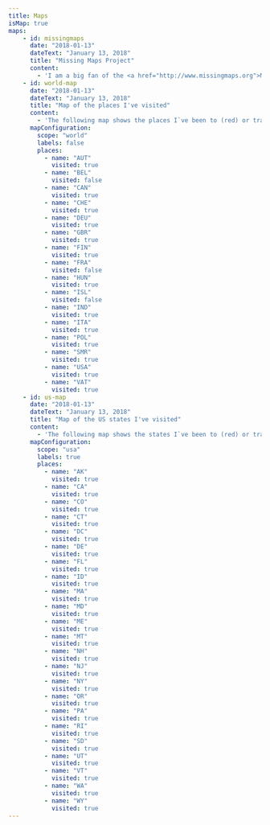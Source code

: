 ```yaml
---
title: Maps
isMap: true
maps:
    - id: missingmaps
      date: "2018-01-13"
      dateText: "January 13, 2018"
      title: "Missing Maps Project"
      content:
        - 'I am a big fan of the <a href="http://www.missingmaps.org">Missing Maps Project</a>. They help map the whole world for humanitarian reasons, e.g. in order to make it easier for helpers to find specific locations in emergency situations. There are still many areas without detailed maps. Missing Maps provides the tools to help out in creating those maps. It is even possible to contribute through the smart phone with <a href="http://mapswipe.org">Mapswipe</a>. The whole effort is a collaboration of local and remote people, with numerous events to increase involvement. With OpenStreetMap and specifically the Humanitarian OpenStreetMap team, the Red Cross as well as Doctors without Borders, there`s a strong backing of the project. I personally love using Mapswipe while commuting. I just recently reached a big milestone with 500 square kilometers of mapped area, mostly in Angola and Chad.'
    - id: world-map
      date: "2018-01-13"
      dateText: "January 13, 2018"
      title: "Map of the places I've visited"
      content:
        - 'The following map shows the places I`ve been to (red) or traveled through (yellow). It`s extremely easy to make with <a href="http://datamaps.github.io">DataMaps</a>.'
      mapConfiguration:
        scope: "world"
        labels: false
        places:
          - name: "AUT"
            visited: true
          - name: "BEL"
            visited: false
          - name: "CAN"
            visited: true
          - name: "CHE"
            visited: true
          - name: "DEU"
            visited: true
          - name: "GBR"
            visited: true
          - name: "FIN"
            visited: true
          - name: "FRA"
            visited: false
          - name: "HUN"
            visited: true
          - name: "ISL"
            visited: false
          - name: "IND"
            visited: true
          - name: "ITA"
            visited: true
          - name: "POL"
            visited: true
          - name: "SMR"
            visited: true
          - name: "USA"
            visited: true
          - name: "VAT"
            visited: true
    - id: us-map
      date: "2018-01-13"
      dateText: "January 13, 2018"
      title: "Map of the US states I've visited"
      content:
        - 'The following map shows the states I`ve been to (red) or traveled through (yellow). It`s extremely easy to make with <a href="http://datamaps.github.io">DataMaps</a>.'
      mapConfiguration:
        scope: "usa"
        labels: true
        places:
          - name: "AK"
            visited: true
          - name: "CA"
            visited: true
          - name: "CO"
            visited: true
          - name: "CT"
            visited: true
          - name: "DC"
            visited: true
          - name: "DE"
            visited: true
          - name: "FL"
            visited: true
          - name: "ID"
            visited: true
          - name: "MA"
            visited: true
          - name: "MD"
            visited: true
          - name: "ME"
            visited: true
          - name: "MT"
            visited: true
          - name: "NH"
            visited: true
          - name: "NJ"
            visited: true
          - name: "NY"
            visited: true
          - name: "OR"
            visited: true
          - name: "PA"
            visited: true
          - name: "RI"
            visited: true
          - name: "SD"
            visited: true
          - name: "UT"
            visited: true
          - name: "VT"
            visited: true
          - name: "WA"
            visited: true
          - name: "WY"
            visited: true
---
```

